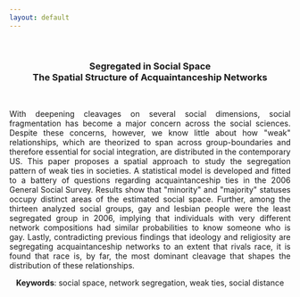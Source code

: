 ```yaml
---
layout: default
---
```


<!-- <center> -->
<!-- <img src = "/assets/img/papers/socspace.png" width = "600" align = "middle" /> -->
<!-- <img src = "/assets/img/papers/socspace.png" width = "500" style = "float:left" /> -->
<!-- </center> -->

&nbsp;

<h3 align="center"> <strong>Segregated in Social Space</strong> <br> The Spatial Structure of Acquaintanceship Networks </h3>

&nbsp;
&nbsp;

<p align="justify"> 
With deepening cleavages on several social dimensions, social fragmentation has become a major concern across the social sciences. Despite these concerns, however, we know little about how "weak" relationships, which are theorized to span across group-boundaries and therefore essential for social integration, are distributed in the contemporary US. This paper proposes a spatial approach to study the segregation pattern of weak ties in societies. A statistical model is developed and fitted to a battery of questions regarding acquaintanceship ties in the 2006 General Social Survey. Results show that "minority" and "majority" statuses occupy distinct areas of the estimated social space. Further, among the thirteen analyzed social groups, gay and lesbian people were the least segregated group in 2006, implying that individuals with very different network compositions had similar probabilities to know someone who is gay. Lastly, contradicting previous findings that ideology and religiosity are segregating acquaintanceship networks to an extent that rivals race, it is found that race is, by far, the most dominant cleavage that shapes the distribution of these relationships.
</p>

<center>
<strong>Keywords</strong>: social space, network segregation, weak ties, social distance
</center>

